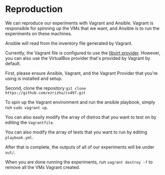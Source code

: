 # Reproduction

We can reproduce our experiments with Vagrant and Ansible.
Vagrant is responsible for spinning up the VMs that we want, and Ansible is to
run the experiments on these machines.

Ansible will read from the inventory file generated by Vagrant.

Currently, the Vagrant file is configured to use the [libvirt
provider](https://vagrant-libvirt.github.io/vagrant-libvirt). However, you can
also use the VirtualBox provider that's provided by Vagrant by default.

First, please ensure Ansible, Vagrant, and the Vagrant Provider that you're
using is installed and setup.

Second, clone the repository `git clone https://github.com/ezrizhu/cs497.git`

To spin up the Vagrant environment and run the ansible playbook, simply run
`sudo vagrant up`.

You can also easily modify the array of distros that you want to test on by
editing the `Vagrantfile`.

You can also modify the array of tests that you want to run by editing
`playbook.yml`.

After that is complete, the outputs of all of our experiments will be under
`out/`.

When you are done running the experiments, run `vagrant destroy -f` to remove
all the VMs Vagrant created.
